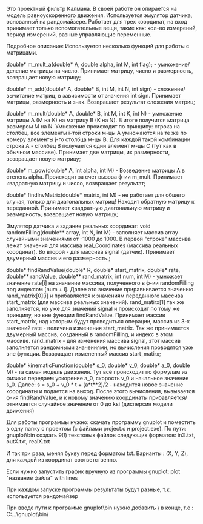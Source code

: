 Это проектный фильтр Калмана.
В своей работе он опирается на модель равноускоренного движения.
Используется эмулятор датчика, основанный на рандомайзере.
Работает для трех координат, на вход принимает только вспомогательные вещи, такие как: кол-во измерений, период измерений, разные управляющие переменные.


Подробное описание:
Используется несколько функций для работы с матрицами.

double* m_mult_a(double* A, double alpha, int M, int flag); - умножение/деление матрицы на число. Принимает матрицу, число и размерность, возвращает новую матрицу;

double* m_add(double* A, double* B, int M, int N, int sign) - сложение/вычитание матриц, в зависимости от значения int sign. Принимает матрицы, размерность и знак. Возвращает результат сложения матриц;

double* m_mult(double* A, double* B, int M, int K, int N) - умножение матрицы A (M на K) на матрицу B (K на N). В итоге получится матрица размером M на N.
Умножение происходит по принципу: строка на столбец. все элементы i-той строки м-цы A умножаются на те же по номеру элементы j-го столбца м-цы B.
Для каждой такой комбинации строка A - столбец B получается один элемент м-цы C (тут как в обычном массиве). Принимает две матрицы, их размерности, возвращает новую матрицу;

double* m_pow(double* A, int alpha, int M) - Возведение матрицы A в степень alpha. Происходит за счет вызова ф-ии m_mult. Принимает квадратную матрицу и число, возвращает результат;

double* findInvMatrix(double* matrix, int M) - не работает для общего случая, только для диагональных матриц! Находит обратную матрицу к переданной. Принимает квадратную диагональную матрицу и размерность, возвращает новую матрицу;


Эмулятор датчика и задание реальных координат:
void randomFilling(double** array, int N, int M) - заполняет массив array случайными значениями от -1000 до 1000. В первой "строке" массива лежат значения
для массива real_Coordinates (массива реальных координат). Во второй - для массива signal (датчик). Принимает двумерный массив и его размерность.;

double* findRandValue(double* R, double* start_matrix, double* rate, double** randValue, double** rand_matrix, int num, int M) - умножает значение rate[i] на
значение массива, полученного в ф-ии randomFilling под индексом [num + i]. Далее это значение приравнивается значению rand_matrix[0][i] и прибавляется к значениям переданного массива start_matrix (для массива реальных значений). rand_matirx[1] так же заполняется, но уже для значений signal и происходит по тому же принципу, но вне функции findRandValue. Принимает массив start_matrix, над которым будут проводиться операции, массив из 3-х значений rate - величина изменения start_matrix. Так же принимается двумерный массив, 
созданный в randomFilling, и индекс в этом массиве. rand_matrix - для изменения массива signal, этот массив заполняется рандомными значениями, но вычисления проводятся уже вне функции. Возвращает измененный массив start_matirx;

double* kinematicFunction(double* s_0, double* v_0, double* a_0, double M) - та самая модель движения. Тут всё происходит по формулам из физики: передаем
ускорение a_0, скорость v_0 и начальное значение s_0. Далее: s = s_0 + v_0 * t + (a*t**2)/2 - находится новое значение координаты и подается на выход.
После этого вычисления, вызывается ф-ия findRandValue, и к новому значению координаты прибавляется/отнимается случайное значение от 0 до ksi (дисперсия модели движения)


Для работы программы нужно: скачать программу gnuplot и поместить в одну папку с проектом (с файлами project.c и project.exe).
По пути: gnuplot\bin создать 9(!) текстовых файлов следующих форматов:
inX.txt, outX.txt, realX.txt

И так три раза, меняя букву перед форматом txt. Варианты : (X, Y, Z), для каждой из координат соответственно.

Если нужно запустить график вручную из программы gnuplot: plot "название файла" with lines

При каждом запуске программы результаты будут разные, т.к. используется рандомайзер

При вводе пути к программе gnuplot\bin нужно добавить \ в конце, т.е : С:\...\gnuplot\bin\
